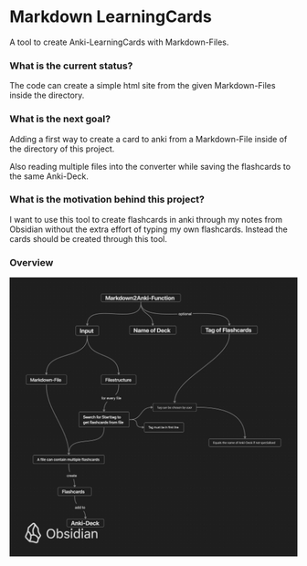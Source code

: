 # Markdown LearningCards
 A tool to create Anki-LearningCards with Markdown-Files.
 
 ### What is the current status?
 The code can create a simple html site from the given Markdown-Files inside the directory.

 ### What is the next goal?
 Adding a first way to create a card to anki from a Markdown-File inside of the directory of this project.

Also reading multiple files into the converter while saving the flashcards to the same Anki-Deck.

 ### What is the motivation behind this project?
 I want to use this tool to create flashcards in anki through my notes from Obsidian without the extra effort of typing my own flashcards. 
 Instead the cards should be created through this tool.

### Overview
 ![Alt text](<Markdown2Anki - Visualized.png>)